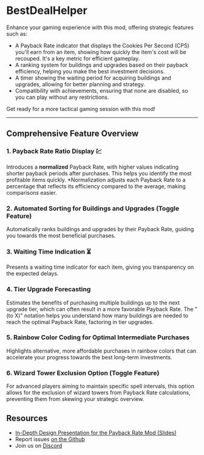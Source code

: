 # BestDealHelper

Enhance your gaming experience with this mod, offering strategic features such as:

- A Payback Rate indicator that displays the Cookies Per Second (CPS) you'll earn from an item, showing how quickly the item's cost will be recouped. It's a key metric for efficient gameplay.
- A ranking system for buildings and upgrades based on their payback efficiency, helping you make the best investment decisions.
- A timer showing the waiting period for acquiring buildings and upgrades, allowing for better planning and strategy.
- Compatibility with achievements, ensuring that none are disabled, so you can play without any restrictions.

Get ready for a more tactical gaming session with this mod!

-----

## Comprehensive Feature Overview

### 1. Payback Rate Ratio Display 💹
Introduces a **normalized** Payback Rate, with higher values indicating shorter payback periods after purchases. This helps you identify the most profitable items quickly.
*Normalization adjusts each Payback Rate to a percentage that reflects its efficiency compared to the average, making comparisons easier.

### 2. Automated Sorting for Buildings and Upgrades (Toggle Feature)
Automatically ranks buildings and upgrades by their Payback Rate, guiding you towards the most beneficial purchases.

### 3. Waiting Time Indication ⏳
Presents a waiting time indicator for each item, giving you transparency on the expected delays.

### 4. Tier Upgrade Forecasting
Estimates the benefits of purchasing multiple buildings up to the next upgrade tier, which can often result in a more favorable Payback Rate. The "(to X)" notation helps you understand how many buildings are needed to reach the optimal Payback Rate, factoring in tier upgrades.

### 5. Rainbow Color Coding for Optimal Intermediate Purchases
Highlights alternative, more affordable purchases in rainbow colors that can accelerate your progress towards the best long-term investments.

### 6. Wizard Tower Exclusion Option (Toggle Feature)
For advanced players aiming to maintain specific spell intervals, this option allows for the exclusion of wizard towers from Payback Rate calculations, preventing them from skewing your strategic overview.

## Resources

- [In-Depth Design Presentation for the Payback Rate Mod (Slides)](https://docs.google.com/presentation/d/e/2PACX-1vTzBJulPWJ08URtZp5QLGivJpnkVb3hF7dLUSOcUoWH9Pdtxmj3jmoPwnbL71LTP2moVhr3-GTd0cdA/pub?start=false&loop=false&delayms=60000)
- Report issues [on the Github](https://github.com/jcppkkk/BestDealHelper/issues)
- Join us on [Discord](https://discord.gg/VxVdXDdTNW)
